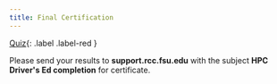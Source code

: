 ```yaml
---
title: Final Certification
---
```


[Quiz](#){: .label .label-red }

Please send your results to __support.rcc.fsu.edu__ with the subject __HPC Driver's Ed completion__ for certificate. 
